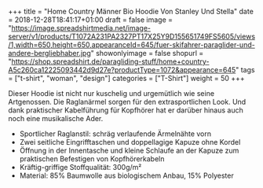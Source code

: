 +++
title = "Home Country Männer Bio Hoodie Von Stanley Und Stella"
date = 2018-12-28T18:41:17+01:00
draft = false
image = "https://image.spreadshirtmedia.net/image-server/v1/products/T1072A231PA2327PT17X25Y9D155651749FS5605/views/1,width=650,height=650,appearanceId=645/fuer-skifahrer-paraglider-und-andere-bergliebhaber.jpg"
showonlyimage = false
shopurl = "https://shop.spreadshirt.de/paragliding-stuff/home+country-A5c260ca12225093442d9d27e?productType=1072&appearance=645"
tags = ["t-shirt", "woman", "design"]
categories = ["T-Shirt"]
weight = 50
+++

Dieser Hoodie ist nicht nur kuschelig und urgem&#xFC;tlich wie seine Artgenossen. Die Raglan&#xE4;rmel sorgen f&#xFC;r den extrasportlichen Look. Und dank praktischer Kabelf&#xFC;hrung f&#xFC;r Kopfh&#xF6;rer hat er dar&#xFC;ber hinaus auch noch eine musikalische Ader.
<ul class="listMCE"><li>
Sportlicher Raglanstil: schr&#xE4;g verlaufende &#xC4;rmeln&#xE4;hte vorn
</li><li>
Zwei seitliche Eingrifftaschen und doppellagige Kapuze ohne Kordel
</li><li>
&#xD6;ffnung in der Innentasche und kleine Schlaufe an der Kapuze zum praktischen Befestigen von Kopfh&#xF6;rerkabeln
</li><li>
Kr&#xE4;ftig-griffige Stoffqualit&#xE4;t: 300g/m&#xB2;
</li><li>
Material: 85% Baumwolle aus biologischem Anbau, 15% Polyester
</li></ul>